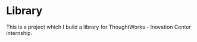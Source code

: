 # Library
This is a project which I build a library for ThoughtWorks - Inovation Center internship.
